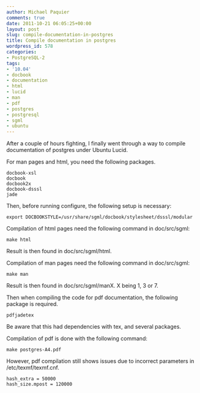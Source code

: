 ```yaml
---
author: Michael Paquier
comments: true
date: 2011-10-21 06:05:25+00:00
layout: post
slug: compile-documentation-in-postgres
title: Compile documentation in postgres
wordpress_id: 578
categories:
- PostgreSQL-2
tags:
- '10.04'
- docbook
- documentation
- html
- lucid
- man
- pdf
- postgres
- postgresql
- sgml
- ubuntu
---
```


After a couple of hours fighting, I finally went through a way to compile documentation of postgres under Ubuntu Lucid.

For man pages and html, you need the following packages.

    docbook-xsl
    docbook
    docbook2x
    docbook-dsssl
    jade

Then, before running configure, the following setup is necessary:

    export DOCBOOKSTYLE=/usr/share/sgml/docbook/stylesheet/dsssl/modular

Compilation of html pages need the following command in doc/src/sgml:

    make html

Result is then found in doc/src/sgml/html.

Compilation of man pages need the following command in doc/src/sgml:

    make man

Result is then found in doc/src/sgml/manX. X being 1, 3 or 7. 

Then when compiling the code for pdf documentation, the following package is required.

    pdfjadetex

Be aware that this had dependencies with tex, and several packages.

Compilation of pdf is done with the following command:

    make postgres-A4.pdf

However, pdf compilation still shows issues due to incorrect parameters in /etc/texmf/texmf.cnf.

    hash_extra = 50000
    hash_size.mpost = 120000
